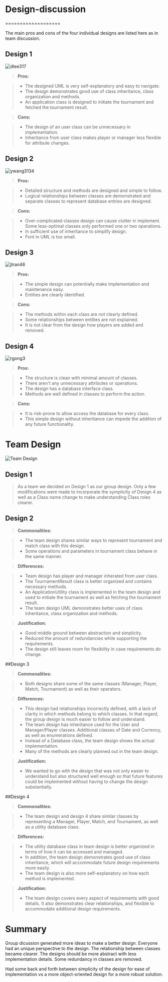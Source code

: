 # Design-discussion
===================

The main pros and cons of the four individual designs are listed here as in team discussion.


## Design 1
![dlee317](../Design-Individual/dlee317/design.png)



> **Pros:**

> - The designed UML is very self-explanatory and easy to navigate.
> - The design demonstrates good use of class inheritance, class organization and methods.
> - An application class is designed to initiate the tournament and fetched the tournament result.

> **Cons:**

> - The design of an user class can be unnecessary in implementation.
> - Inheritance from user class makes player or manager less flexible for attribute changes.
> 


## Design 2
![ywang3134](../Design-Individual/ywang3134/design.png)


> **Pros:**

> - Detailed structure and methods are designed and simple to follow.
> - Logical relationships between classes are demonstrated and separate classes to represent database entries are designed.

> **Cons:**

> - Over-complicated classes design can cause clutter in implement. Some less-optimal classes only performed one or two operations.  
> - In sufficient use of inheritance to simplify design.
> - Font in UML is too small.
> 


## Design 3
![jtran46](../Design-Individual/jtran46/design.png)


> **Pros:**

> - The simple design can potentially make implementation and maintenance easy. 
> - Entities are clearly identified.  

> **Cons:**

> - The methods within each class are not clearly defined.
> - Some relationships between entities are not explained.
> - It is not clear from the design how players are added and removed.
> 

## Design 4
![rgong3](../Design-Individual/rgong3/design.png)


> **Pros:**

> - The structure is clean with minimal amount of classes.
> - There aren't any unnecessary attributes or operations.
> - The design has a database interface class.
> - Methods are well defined in classes to perform the action.

> **Cons:**

> - It is risk-prone to allow access the database for every class. 
> - This simple design without inheritance can impede the addition of any future functionality.
> 


# Team Design

![Team Design](design.png)

## Design 1

> As a team we decided on Design 1 as our group design.  Only a few modifications were made to incorporate the symplicity of Design 4 as well as a Class name change to make understanding Class roles clearer. 

## Design 2

> **Commonalities:**

> - The team design shares similar ways to represent tournament and match class with this design.
> - Some operations and parameters in tournament class behave in the same manner.
 
> **Differences:**

> - Team design has player and manager inherated from user class.
> - The TournamentResult class is better organized and contains necessary methods.
> - An ApplicationUtility class is implemented in the team design and used to initiate the tournament as well as fetching the tournament result.
> - The team design UML demonstrates better uses of class inheritance, class organization and methods.

> **Justification:**

> - Good middle ground between abstraction and simplicity.
> - Reduced the amount of redundancies while supporting the requirements.
> - The design still leaves room for flexibility in case requirements do change.

##Design 3

> **Commonalities:**

> - Both designs share some of the same classes (Manager, Player, Match, Tournament) as well as their operators.

> **Differences:**

> - This design had relationships incorrectly defined, with a lack of clarity in which methods belong to which classes.  In that regard, the group design is much easier to follow and understand.
> - The team design has inheritance used for the User and Manager/Player classes.  Additional classes of Date and Currency, as well as enumerations defined.
> - Instead of a Database class, the team design shows the actual implementation.
> - Many of the methods are clearly planned out in the team design.

> **Justification:**
> - We wanted to go with the design that was not only easier to understand but also structured well enough so that future features could be implemented without having to change the design substantially.

##Design 4

> **Commonalities:**

> - The team design and design 4 share similar classes by representing a Manager, Player, Match, and Tournament, as well as a utility database class.
 
> **Differences:**

> - The utility database class in team design is better organized in terms of how it can be accessed and managed.
> - In addition, the team design demonstrates good use of class inheritance, which will accommodate future design requirements more easily. 
> - The team design is also more self-explanatory on how each method is implemented. 

> **Justification:**
> - The team design covers every aspect of requirements with good details. It also demonstrates clear relationships, and flexible to accommodate additional design requirements.
 
# Summary

Group dicussion generated more ideas to make a better design. Everyone had an unique perspective to the design. The relationship between classes became clearer. The designs should be more abstract with less implementation details. Some redundancy in classes are removed.  

Had some back and forth between simplicity of the design for ease of implementation vs a more object-oriented design for a more robust solution.
